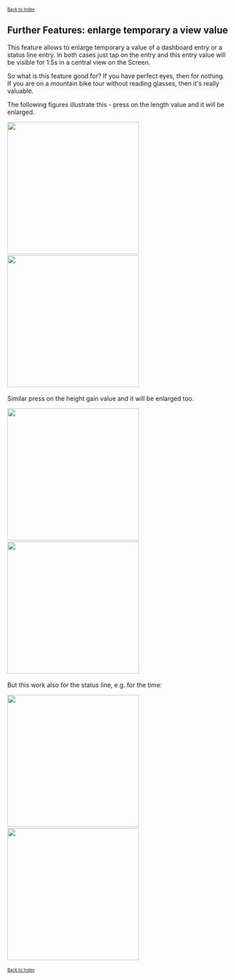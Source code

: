 <small><small>[Back to Index](../../../index.md)</small></small>

## Further Features: enlarge temporary a view value
 
This feature allows to enlarge temporary a value of a dashboard entry or a status line entry.
In both cases just tap on the entry and this entry value will be visible for 1.5s
in a central view on the Screen.

So what is this feature good for? If you have perfect eyes, then for nothing. If you are 
on a mountain bike tour without reading glasses, then it's really valuable.

The following figures illustrate this - press on the length value and it will be enlarged.

<img src="./eln0.png" width="300" />&nbsp;
<img src="./eln1.png" width="300" />&nbsp;

Similar press on the height gain value and it will be enlarged too.

<img src="./eln2.png" width="300" />&nbsp;
<img src="./eln3.png" width="300" />&nbsp;

But this work also for the status line, e.g. for the time:

<img src="./eln4.png" width="300" />&nbsp;
<img src="./eln5.png" width="300" />&nbsp;

<small><small>[Back to Index](../../../index.md)</small></small>